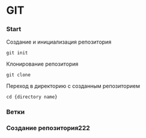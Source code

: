 # GIT

### Start


Создание и инициализация репозитория

~~~ 
git init 
~~~

Клонирование репозитория

~~~ 
git clone 
~~~

Переход в директорию с созданным репозиторием

~~~ 
cd {directory name} 
~~~

### Ветки

### Создание репозитория222